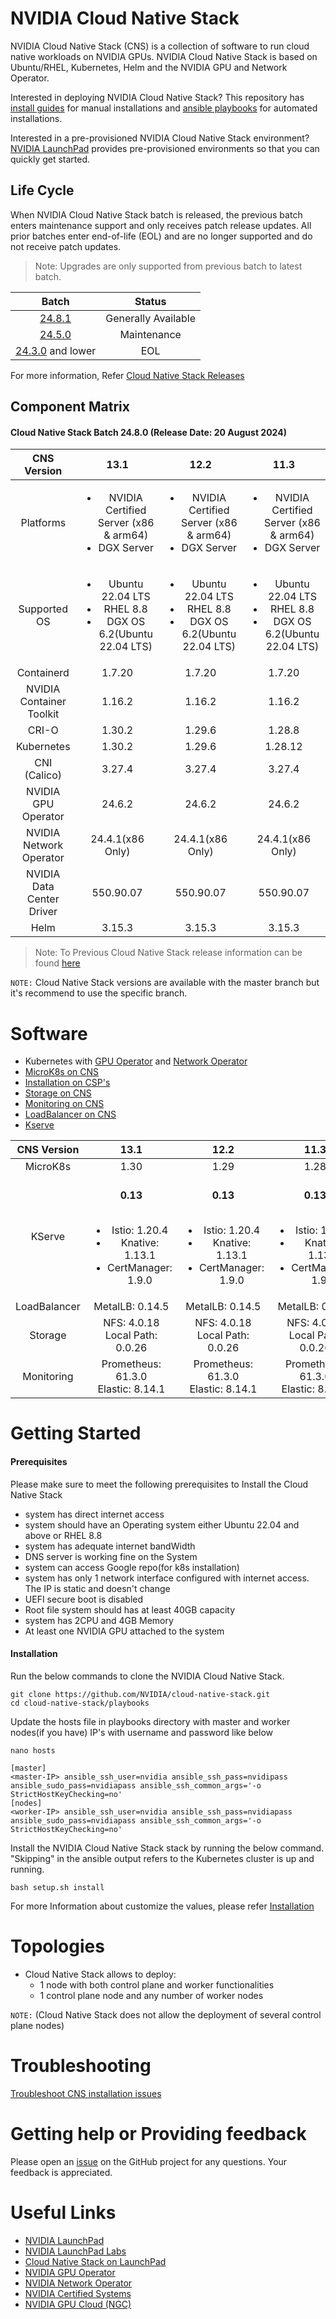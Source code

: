 # NVIDIA Cloud Native Stack 

NVIDIA Cloud Native Stack (CNS) is a collection of software to run cloud native workloads on NVIDIA GPUs. NVIDIA Cloud Native Stack is based on Ubuntu/RHEL, Kubernetes, Helm and the NVIDIA GPU and Network Operator.

Interested in deploying NVIDIA Cloud Native Stack? This repository has [install guides](https://github.com/NVIDIA/cloud-native-stack/tree/master/install-guides) for manual installations and [ansible playbooks](https://github.com/NVIDIA/cloud-native-stack/tree/master/playbooks) for automated installations.

Interested in a pre-provisioned NVIDIA Cloud Native Stack environment? [NVIDIA LaunchPad](https://www.nvidia.com/en-us/data-center/launchpad/) provides pre-provisioned environments so that you can quickly get started.

## Life Cycle

When NVIDIA Cloud Native Stack batch is released, the previous batch enters maintenance support and only receives patch release updates. All prior batches enter end-of-life (EOL) and are no longer supported and do not receive patch updates.

> Note: Upgrades are only supported from previous batch to latest batch.


|  Batch  | Status              |
| :-----: | :--------------:|
| [24.8.1](https://github.com/NVIDIA/cloud-native-stack/releases/tag/v24.8.1)                   | Generally Available | 
| [24.5.0](https://github.com/NVIDIA/cloud-native-stack/releases/tag/v24.5.0)                   | Maintenance         |
| [24.3.0](https://github.com/NVIDIA/cloud-native-stack/releases/tag/v24.3.0) and lower                   | EOL                 |


For more information, Refer [Cloud Native Stack Releases](https://github.com/NVIDIA/cloud-native-stack/releases)

## Component Matrix

#### Cloud Native Stack Batch 24.8.0 (Release Date: 20 August 2024)

| CNS Version               | 13.1    | 12.2 | 11.3 |
| :-----:                   | :-----: | :------: | :------: |
| Platforms                 | <ul><li>NVIDIA Certified Server (x86 & arm64)</li><li>DGX Server</li></ul> | <ul><li>NVIDIA Certified Server (x86 & arm64)</li><li>DGX Server</li></ul> | <ul><li>NVIDIA Certified Server (x86 & arm64)</li><li>DGX Server</li></ul> |
| Supported OS              |  <ul><li>Ubuntu 22.04 LTS</li><li>RHEL 8.8</li><li>DGX OS 6.2(Ubuntu 22.04 LTS)</li></ul> |  <ul><li>Ubuntu 22.04 LTS</li><li>RHEL 8.8</li><li>DGX OS 6.2(Ubuntu 22.04 LTS)</li></ul> |  <ul><li>Ubuntu 22.04 LTS</li><li>RHEL 8.8</li><li>DGX OS 6.2(Ubuntu 22.04 LTS)</li></ul> |
| Containerd                | 1.7.20 | 1.7.20 | 1.7.20 |
| NVIDIA Container Toolkit  | 1.16.2 | 1.16.2 | 1.16.2 |
| CRI-O                     | 1.30.2 |1.29.6 | 1.28.8 |
| Kubernetes                | 1.30.2 | 1.29.6 | 1.28.12 |
| CNI (Calico)              | 3.27.4 | 3.27.4 |  3.27.4 |
| NVIDIA GPU Operator       | 24.6.2 | 24.6.2 | 24.6.2 |
| NVIDIA Network Operator   | 24.4.1(x86 Only) | 24.4.1(x86 Only) | 24.4.1(x86 Only) |
| NVIDIA Data Center Driver | 550.90.07 | 550.90.07 | 550.90.07 |
| Helm                      | 3.15.3 | 3.15.3 | 3.15.3 |

> Note: To Previous Cloud Native Stack release information can be found [here](https://github.com/NVIDIA/cloud-native-stack/tree/24.5.0?tab=readme-ov-file#nvidia-cloud-native-stack-component-matrix)

`NOTE:` Cloud Native Stack versions are available with the master branch but it's recommend to use the specific branch.

# Software

- Kubernetes with [GPU Operator](https://github.com/NVIDIA/gpu-operator) and [Network Operator](https://github.com/Mellanox/network-operator) 
- [MicroK8s on CNS](https://github.com/NVIDIA/cloud-native-stack/tree/master/playbooks#enable-microk8s)
- [Installation on CSP's](https://github.com/NVIDIA/cloud-native-stack/tree/master/playbooks#installation-on-csps)
- [Storage on CNS](https://github.com/NVIDIA/cloud-native-stack/tree/master/playbooks#storage-on-cns)
- [Monitoring on CNS](https://github.com/NVIDIA/cloud-native-stack/tree/master/playbooks#monitoring-on-cns)
- [LoadBalancer on CNS](https://github.com/NVIDIA/cloud-native-stack/tree/master/playbooks#load-balancer-on-cns)
- [Kserve](https://github.com/NVIDIA/cloud-native-stack/tree/master/playbooks#enable-kserve-on-cns)

| CNS Version               | 13.1    | 12.2 | 11.3 |
| :-----:                   | :-----: | :------: | :------: |
| MicroK8s                  | 1.30    | 1.29     | 1.28 |
| KServe                    | <br /> **0.13** <br /> <br /> <ul><li>Istio: 1.20.4</li><li>Knative: 1.13.1</li><li>CertManager: 1.9.0</li></ul> | <br /> **0.13** <br /> <br /> <ul><li>Istio: 1.20.4</li><li>Knative: 1.13.1</li><li>CertManager: 1.9.0</li></ul>  | <br /> **0.13** <br /> <br /> <ul><li>Istio: 1.20.4</li><li>Knative: 1.13.1</li><li>CertManager: 1.9.0</li></ul> | 
| LoadBalancer              | MetalLB: 0.14.5 | MetalLB: 0.14.5 | MetalLB: 0.14.5 |
| Storage                   | NFS: 4.0.18 <br /> Local Path: 0.0.26 | NFS: 4.0.18 <br /> Local Path: 0.0.26 | NFS: 4.0.18 <br /> Local Path: 0.0.26 | 
| Monitoring                | Prometheus: 61.3.0 <br /> Elastic: 8.14.1 | Prometheus: 61.3.0 <br /> Elastic: 8.14.1 | Prometheus: 61.3.0 <br /> Elastic: 8.14.1 |

# Getting Started

#### Prerequisites

Please make sure to meet the following prerequisites to Install the Cloud Native Stack

- system has direct internet access
- system should have an Operating system either Ubuntu 22.04 and above or RHEL 8.8
- system has adequate internet bandWidth
- DNS server is working fine on the System
- system can access Google repo(for k8s installation)
- system has only 1 network interface configured with internet access. The IP is static and doesn't change
- UEFI secure boot is disabled
- Root file system should has at least 40GB capacity
- system has 2CPU and 4GB Memory
- At least one NVIDIA GPU attached to the system

#### Installation 

Run the below commands to clone the NVIDIA Cloud Native Stack.

```
git clone https://github.com/NVIDIA/cloud-native-stack.git
cd cloud-native-stack/playbooks
```

Update the hosts file in playbooks directory with master and worker nodes(if you have) IP's with username and password like below

```
nano hosts

[master]
<master-IP> ansible_ssh_user=nvidia ansible_ssh_pass=nvidipass ansible_sudo_pass=nvidiapass ansible_ssh_common_args='-o StrictHostKeyChecking=no'
[nodes]
<worker-IP> ansible_ssh_user=nvidia ansible_ssh_pass=nvidiapass ansible_sudo_pass=nvidiapass ansible_ssh_common_args='-o StrictHostKeyChecking=no'
```

Install the NVIDIA Cloud Native Stack stack by running the below command. "Skipping" in the ansible output refers to the Kubernetes cluster is up and running.

```
bash setup.sh install
```
For more Information about customize the values, please refer [Installation](https://github.com/NVIDIA/cloud-native-stack/tree/master/playbooks#installation)

# Topologies

- Cloud Native Stack allows to deploy:
    - 1 node with both control plane and worker functionalities
    - 1 control plane node and any number of worker nodes

`NOTE:` (Cloud Native Stack does not allow the deployment of several control plane nodes)

# Troubleshooting

[Troubleshoot CNS installation issues](https://github.com/NVIDIA/cloud-native-stack/blob/master/troubleshooting/README.md)

# Getting help or Providing feedback

Please open an [issue](https://github.com/NVIDIA/cloud-native-stack/issues) on the GitHub project for any questions. Your feedback is appreciated.

# Useful Links
- [NVIDIA LaunchPad](https://www.nvidia.com/en-us/data-center/launchpad/)
- [NVIDIA LaunchPad Labs](https://docs.nvidia.com/launchpad/index.html)
- [Cloud Native Stack on LaunchPad](https://docs.nvidia.com/LaunchPad/developer-labs/overview.html)
- [NVIDIA GPU Operator](https://docs.nvidia.com/datacenter/cloud-native/gpu-operator/overview.html)
- [NVIDIA Network Operator](https://docs.nvidia.com/networking/display/COKAN10/Network+Operator)
- [NVIDIA Certified Systems](https://www.nvidia.com/en-us/data-center/products/certified-systems/)
- [NVIDIA GPU Cloud (NGC)](https://catalog.ngc.nvidia.com/)